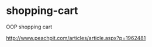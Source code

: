shopping-cart
=============

OOP shopping cart

http://www.peachpit.com/articles/article.aspx?p=1962481
